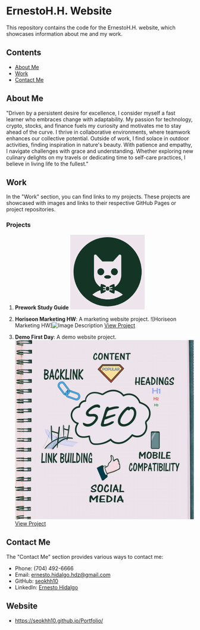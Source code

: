 # ErnestoH.H. Website

This repository contains the code for the ErnestoH.H. website, which showcases information about me and my work.

## Contents

- [About Me](#about-me)
- [Work](#work)
- [Contact Me](#contact-me)

## About Me

"Driven by a persistent desire for excellence, I consider myself a fast learner who embraces change with adaptability. My passion for technology, crypto, stocks, and finance fuels my curiosity and motivates me to stay ahead of the curve. I thrive in collaborative environments, where teamwork enhances our collective potential. Outside of work, I find solace in outdoor activities, finding inspiration in nature's beauty. With patience and empathy, I navigate challenges with grace and understanding. Whether exploring new culinary delights on my travels or dedicating time to self-care practices, I believe in living life to the fullest."

## Work

In the "Work" section, you can find links to my projects. These projects are showcased with images and links to their respective GitHub Pages or project repositories.

### Projects

1. **Prework Study Guide**
   <img src="assets/images/bowtie-cat.png" alt="Image Description" width="200" height="200">
   

2. **Horiseon Marketing HW**: A marketing website project.
   ![Horiseon Marketing HW]<img src="assets/images/social-media-marketing.jpg" alt="Image Description" width="200" height="200">
   [View Project](https://seokhh10.github.io/horiseon-hw/)

3. **Demo First Day**: A demo website project.
   ![Demo First Day](assets/images/SEO.jpg)
   [View Project](https://seokhh10.github.io/demofirstday/)

## Contact Me

The "Contact Me" section provides various ways to contact me:
- Phone: (704) 492-6666
- Email: ernesto.hidalgo.hdz@gmail.com
- GitHub: [seokhh10](https://github.com/seokhh10)
- LinkedIn: [Ernesto Hidalgo](https://www.linkedin.com/in/ernesto-hidalgo-b7889014b/)

## Website

-  https://seokhh10.github.io/Portfolio/